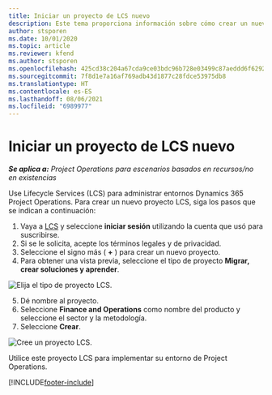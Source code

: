 ```yaml
---
title: Iniciar un proyecto de LCS nuevo
description: Este tema proporciona información sobre cómo crear un nuevo proyecto en LCS para su entorno de Project Operations.
author: stsporen
ms.date: 10/01/2020
ms.topic: article
ms.reviewer: kfend
ms.author: stsporen
ms.openlocfilehash: 425cd38c204a67cda9ce03bdc96b728e03499c87aeddd6f62924b57e16b21167
ms.sourcegitcommit: 7f8d1e7a16af769adb43d1877c28fdce53975db8
ms.translationtype: HT
ms.contentlocale: es-ES
ms.lasthandoff: 08/06/2021
ms.locfileid: "6989977"
---
```

# <a name="start-a-new-lcs-project"></a>Iniciar un proyecto de LCS nuevo

_**Se aplica a:** Project Operations para escenarios basados en recursos/no en existencias_

Use Lifecycle Services (LCS) para administrar entornos Dynamics 365 Project Operations. Para crear un nuevo proyecto LCS, siga los pasos que se indican a continuación:

1. Vaya a [LCS](https://lcs.dynamics.com/Logon/Index) y seleccione **iniciar sesión** utilizando la cuenta que usó para suscribirse.
2. Si se le solicita, acepte los términos legales y de privacidad.
3. Seleccione el signo más ( **+** ) para crear un nuevo proyecto.
4. Para obtener una vista previa, seleccione el tipo de proyecto **Migrar, crear soluciones y aprender**.

  ![Elija el tipo de proyecto LCS.](./media/create-lcs-1.png)

5. Dé nombre al proyecto. 
6. Seleccione **Finance and Operations** como nombre del producto y seleccione el sector y la metodología. 
7. Seleccione **Crear**.

![Cree un proyecto LCS.](./media/create-lcs-2.png)

Utilice este proyecto LCS para implementar su entorno de Project Operations.



[!INCLUDE[footer-include](../includes/footer-banner.md)]